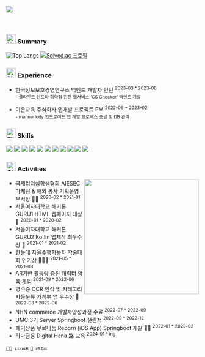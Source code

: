 </br><br/>
<img src="https://capsule-render.vercel.app/api?text=Hyerim🌩️&fontColor=50bcdf&type=soft&color=FFFFFF00&fontSize=100&&desc=Backend-Developer&descSize=20&descAlign=50&descAlignY=90"/></center>
<br/><br/><br/>

### <img src="https://raw.githubusercontent.com/Tarikul-Islam-Anik/Animated-Fluent-Emojis/master/Emojis/Hand%20gestures/Hand%20with%20Fingers%20Splayed%20Light%20Skin%20Tone.png" alt="Hand with Fingers Splayed Light Skin Tone" width="25" height="25" />  Summary
![Top Langs](https://github-readme-stats.vercel.app/api/top-langs/?username=hyerimmy&hide=jupyter+notebook&layout=compact&theme=blue-green)
[![Solved.ac
프로필](http://mazassumnida.wtf/api/v2/generate_badge?boj=hyerimland)](https://solved.ac/hyerimland)


### <img src="https://raw.githubusercontent.com/Tarikul-Islam-Anik/Animated-Fluent-Emojis/master/Emojis/Travel%20and%20places/Fire.png" alt="Fire" width="25" height="25" /> Experience
- 한국정보보호경영연구소 백엔드 개발자 인턴 <sup>2023-03 * 2023-08
	<br> - 클라우드 인프라 취약점 진단 웹서비스 ‘CS Checker’ 백엔드 개발

- 이은교육 주식회사 앱개발 프로젝트 PM <sup>2022-06 * 2023-02
	<br> - mannerlody 안드로이드 앱 개발 프로세스 총괄 및 DB 관리


### <img src="https://raw.githubusercontent.com/Tarikul-Islam-Anik/Animated-Fluent-Emojis/master/Emojis/Travel%20and%20places/Flying%20Saucer.png" alt="Flying Saucer" width="25" height="25" /> Skills
<img src="https://img.shields.io/badge/Java-ED8B00?style=for-the-badge&logo=openjdk&logoColor=white"/></t>
<img src="https://img.shields.io/badge/Kotlin-0095D5?&style=for-the-badge&logo=kotlin&logoColor=white"/> 
<img src="https://img.shields.io/badge/Python-3776AB?style=for-the-badge&logo=python&logoColor=white"/> 
<img src="https://img.shields.io/badge/Spring-6DB33F?style=for-the-badge&logo=spring&logoColor=white"/> 
<img src="https://img.shields.io/badge/MySQL-00000F?style=for-the-badge&logo=mysql&logoColor=white"/> 
<img src="https://img.shields.io/badge/Microsoft_Azure-0089D6?style=for-the-badge&logo=microsoft-azure&logoColor=white"/> 
<img src="https://img.shields.io/badge/Amazon_AWS-FF9900?style=for-the-badge&logo=amazonaws&logoColor=white"/> 
<img src="https://img.shields.io/badge/정보처리기사-CEF279?style=for-the-badge&logo=coveralls&logoColor=black"/> </t>
<img src="https://img.shields.io/badge/SQLD-FAED7D?style=for-the-badge&logo=coveralls&logoColor=black"/>
<img src="https://img.shields.io/badge/리눅스마스터2급-B2EBF4?style=for-the-badge&logo=coveralls&logoColor=black"/>
<img src="https://img.shields.io/badge/네트워크관리사2급-FFAAE7?style=for-the-badge&logo=coveralls&logoColor=black"/>


### <img src="https://raw.githubusercontent.com/Tarikul-Islam-Anik/Animated-Fluent-Emojis/master/Emojis/Travel%20and%20places/Star.png" alt="Star" width="25" height="25" /> Activities

<img src="https://i.pinimg.com/564x/b5/31/23/b53123873931e83ed3aab77adec3b281.jpg" align="right" height="300px" width="300px"/>

- 국제리더십학생협회 AIESEC 마케팅 & 해외 봉사 기획운영 부서장 🙋🏼 <sup>2020-02 * 2021-01
- 서울여자대학교 해커톤 GURU1 HTML 웹페이지 대상 🏅 <sup>2020-01 * 2020-02 
- 서울여자대학교 해커톤 GURU2 Kotlin 앱제작 최우수상 🏅 <sup>2021-01 * 2021-02
- 한동대 자율주행자동차 학술대회 인기상 🙋🏼🏅 <sup>2021-05 * 2021-08
- AR기반 활동량 증진 캐릭터 양육 게임 <sup>2021-09 * 2022-06
- 영수증 OCR 인식 및 카테고리 자동분류 가계부 앱 우수상 🏅 <sup>2022-03 * 2022-06 
- NHN commerce 개발자양성과정 수료 <sup>2022-07 * 2022-09
- UMC 3기 Server Springboot 챌린저 <sup>2022-09 * 2022-12
- 폐기상품 무료나눔 Reborn (iOS App) Springboot 개발 🙋🏼 <sup>2022-01 * 2023-02
- 하나금융 Digital Hana 路 교육 <sup>2024-01 * ing

<!-- - 영수증촬영 가계부앱 WONshot (iOS App) Springboot 개발 🙋🏼 <sup>2023-04 * ing -->

`🙋🏼 ʟᴇᴀᴅᴇʀ` `🏅 ᴘʀɪᴢᴇ`
